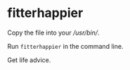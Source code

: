 fitterhappier
=============

Copy the file into your */usr/bin/*.

Run `fitterhappier` in the command line.

Get life advice.
